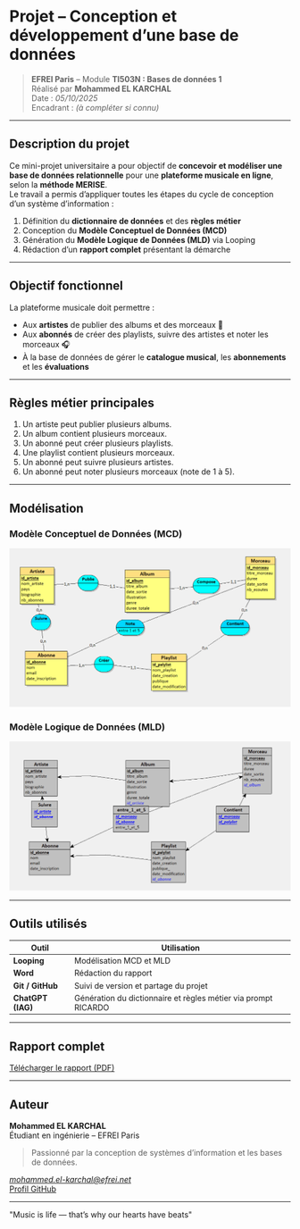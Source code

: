 # Projet – Conception et développement d’une base de données

> **EFREI Paris** – Module **TI503N : Bases de données 1**  
> Réalisé par **Mohammed EL KARCHAL**  
> Date : *05/10/2025*  
> Encadrant : *(à compléter si connu)*

---

## Description du projet

Ce mini-projet universitaire a pour objectif de **concevoir et modéliser une base de données relationnelle** pour une **plateforme musicale en ligne**, selon la **méthode MERISE**.  
Le travail a permis d’appliquer toutes les étapes du cycle de conception d’un système d’information :

1. Définition du **dictionnaire de données** et des **règles métier**  
2. Conception du **Modèle Conceptuel de Données (MCD)**  
3. Génération du **Modèle Logique de Données (MLD)** via Looping  
4. Rédaction d’un **rapport complet** présentant la démarche

---

## Objectif fonctionnel

La plateforme musicale doit permettre :
- Aux **artistes** de publier des albums et des morceaux 🎤  
- Aux **abonnés** de créer des playlists, suivre des artistes et noter les morceaux 🎧  
- À la base de données de gérer le **catalogue musical**, les **abonnements** et les **évaluations**

---

## Règles métier principales

1. Un artiste peut publier plusieurs albums.  
2. Un album contient plusieurs morceaux.  
3. Un abonné peut créer plusieurs playlists.  
4. Une playlist contient plusieurs morceaux.  
5. Un abonné peut suivre plusieurs artistes.  
6. Un abonné peut noter plusieurs morceaux (note de 1 à 5).  

---

## Modélisation

### Modèle Conceptuel de Données (MCD)
![MCD](./MCD.png)

### Modèle Logique de Données (MLD)
![MLD](./MLD.png)

---

## Outils utilisés

| Outil | Utilisation |
|-------|--------------|
| **Looping** | Modélisation MCD et MLD |
| **Word** | Rédaction du rapport |
| **Git / GitHub** | Suivi de version et partage du projet |
| **ChatGPT (IAG)** | Génération du dictionnaire et règles métier via prompt RICARDO |

---

## Rapport complet

[Télécharger le rapport (PDF)](./Rapport_Mini_Projet_BDD_ElKarchal_Mohammed.pdf)

---

## Auteur

**Mohammed EL KARCHAL**  
Étudiant en ingénierie – EFREI Paris  
> Passionné par la conception de systèmes d’information et les bases de données.

*mohammed.el-karchal@efrei.net*  
[Profil GitHub](https://github.com/Simoelk22)

---
"Music is life — that’s why our hearts have beats"
